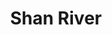 ---
title: "Shan River"
title_bn: "সান নদী"
description: "Two streams come out from East and West Edge of Falia Beel, Rangpur that confluence at Jaliya Para is Known as Shan river."
---